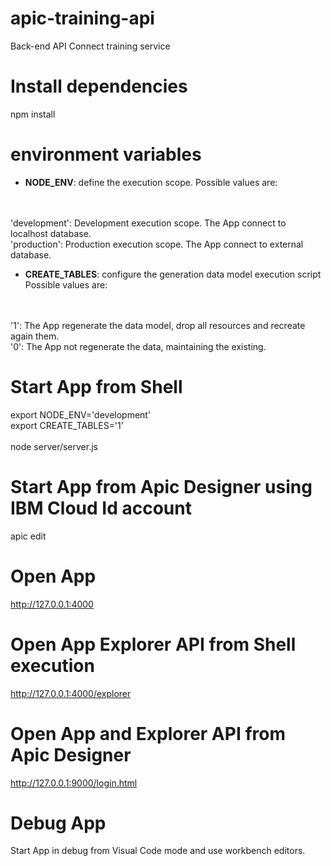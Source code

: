 # apic-training-api
Back-end API Connect training service

# Install dependencies
npm install

# environment variables
*  **NODE_ENV**: define the execution scope. 
Possible values are:
 <br/> 
 <br/>'development': Development execution scope. The App connect to localhost database.
 <br/>'production': Production execution scope. The App connect to external database.

* **CREATE_TABLES**: configure the generation data model execution script
Possible values are: 
 <br/>
 <br/>'1': The App regenerate the data model, drop all resources and recreate again them.
 <br/>'0': The App not regenerate the data, maintaining the existing.

# Start App from Shell
export NODE_ENV='development' <br/>
export CREATE_TABLES='1' <br/><br/>
node server/server.js

# Start App from Apic Designer using IBM Cloud Id account
apic edit

# Open App
http://127.0.0.1:4000

# Open App Explorer API from Shell execution
http://127.0.0.1:4000/explorer

# Open App and Explorer API from Apic Designer
http://127.0.0.1:9000/login.html

# Debug App
Start App in debug from Visual Code mode and use workbench editors.